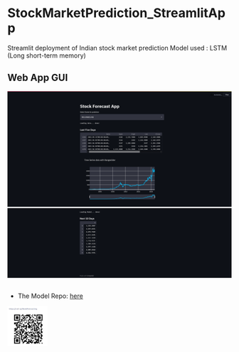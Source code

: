 # StockMarketPrediction_StreamlitApp

Streamlit deployment of Indian stock market prediction 
Model used : LSTM (Long short-term memory)

## Web App GUI
<span style="display:block;text-align:center">![](images/home1.png)</span>
<span style="display:block;text-align:center">![](images/home2.png)</span>

##
- The Model Repo: [here](https://github.com/shhubhxm/stockmarket-prediction)


 <img src="images/qrcode.png" alt="qrcode" width="90" height="90" />
